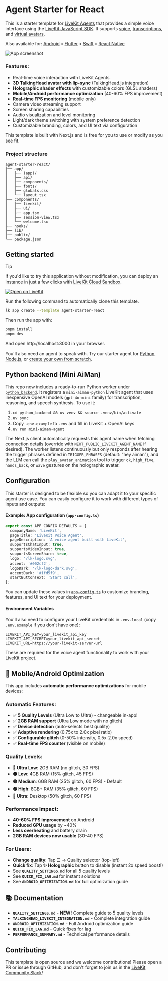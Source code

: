 # Agent Starter for React

This is a starter template for [LiveKit Agents](https://docs.livekit.io/agents) that provides a simple voice interface using the [LiveKit JavaScript SDK](https://github.com/livekit/client-sdk-js). It supports [voice](https://docs.livekit.io/agents/start/voice-ai), [transcriptions](https://docs.livekit.io/agents/build/text/), and [virtual avatars](https://docs.livekit.io/agents/integrations/avatar).

Also available for:
[Android](https://github.com/livekit-examples/agent-starter-android) • [Flutter](https://github.com/livekit-examples/agent-starter-flutter) • [Swift](https://github.com/livekit-examples/agent-starter-swift) • [React Native](https://github.com/livekit-examples/agent-starter-react-native)

<picture>
  <source srcset="./.github/assets/readme-hero-dark.webp" media="(prefers-color-scheme: dark)">
  <source srcset="./.github/assets/readme-hero-light.webp" media="(prefers-color-scheme: light)">
  <img src="./.github/assets/readme-hero-light.webp" alt="App screenshot">
</picture>

### Features:

- Real-time voice interaction with LiveKit Agents
- **3D TalkingHead avatar with lip-sync** (TalkingHead.js integration)
- **Holographic shader effects** with customizable colors (GLSL shaders)
- **Mobile/Android performance optimization** (40-60% FPS improvement)
- **Real-time FPS monitoring** (mobile only)
- Camera video streaming support
- Screen sharing capabilities
- Audio visualization and level monitoring
- Light/dark theme switching with system preference detection
- Customizable branding, colors, and UI text via configuration

This template is built with Next.js and is free for you to use or modify as you see fit.

### Project structure

```
agent-starter-react/
├── app/
│   ├── (app)/
│   ├── api/
│   ├── components/
│   ├── fonts/
│   ├── globals.css
│   └── layout.tsx
├── components/
│   ├── livekit/
│   ├── ui/
│   ├── app.tsx
│   ├── session-view.tsx
│   └── welcome.tsx
├── hooks/
├── lib/
├── public/
└── package.json
```

## Getting started

> [!TIP]
> If you'd like to try this application without modification, you can deploy an instance in just a few clicks with [LiveKit Cloud Sandbox](https://cloud.livekit.io/projects/p_/sandbox/templates/agent-starter-react).

[![Open on LiveKit](https://img.shields.io/badge/Open%20on%20LiveKit%20Cloud-002CF2?style=for-the-badge&logo=external-link)](https://cloud.livekit.io/projects/p_/sandbox/templates/agent-starter-react)

Run the following command to automatically clone this template.

```bash
lk app create --template agent-starter-react
```

Then run the app with:

```bash
pnpm install
pnpm dev
```

And open http://localhost:3000 in your browser.

You'll also need an agent to speak with. Try our starter agent for [Python](https://github.com/livekit-examples/agent-starter-python), [Node.js](https://github.com/livekit-examples/agent-starter-node), or [create your own from scratch](https://docs.livekit.io/agents/start/voice-ai/).

## Python backend (Mini AiMan)

This repo now includes a ready-to-run Python worker under [`python_backend`](./python_backend).
It registers a `mini-aiman-python` LiveKit agent that uses inexpensive OpenAI models
(`gpt-4o-mini` family) for transcription, reasoning, and speech synthesis. To use it:

1. `cd python_backend && uv venv && source .venv/bin/activate`
2. `uv sync`
3. Copy `.env.example` to `.env` and fill in LiveKit + OpenAI keys
4. `uv run mini-aiman-agent`

The Next.js client automatically requests this agent name when fetching connection
details (override with `NEXT_PUBLIC_LIVEKIT_AGENT_NAME` if desired). The worker listens
continuously but only responds after hearing the trigger phrases defined in
`TRIGGER_PHRASES` (default: “hey aiman”), and the LLM can call the
`play_avatar_animation` tool to trigger `ok`, `high_five`, `hands_back`, or `wave`
gestures on the holographic avatar.

## Configuration

This starter is designed to be flexible so you can adapt it to your specific agent use case. You can easily configure it to work with different types of inputs and outputs:

#### Example: App configuration (`app-config.ts`)

```ts
export const APP_CONFIG_DEFAULTS = {
  companyName: 'LiveKit',
  pageTitle: 'LiveKit Voice Agent',
  pageDescription: 'A voice agent built with LiveKit',
  supportsChatInput: true,
  supportsVideoInput: true,
  supportsScreenShare: true,
  logo: '/lk-logo.svg',
  accent: '#002cf2',
  logoDark: '/lk-logo-dark.svg',
  accentDark: '#1fd5f9',
  startButtonText: 'Start call',
};
```

You can update these values in [`app-config.ts`](./app-config.ts) to customize branding, features, and UI text for your deployment.

#### Environment Variables

You'll also need to configure your LiveKit credentials in `.env.local` (copy `.env.example` if you don't have one):

```env
LIVEKIT_API_KEY=your_livekit_api_key
LIVEKIT_API_SECRET=your_livekit_api_secret
LIVEKIT_URL=https://your-livekit-server-url
```

These are required for the voice agent functionality to work with your LiveKit project.

## 📱 Mobile/Android Optimization

This app includes **automatic performance optimizations** for mobile devices:

### Automatic Features:
- ✅ **5 Quality Levels** (Ultra Low to Ultra) - changeable in-app!
- ✅ **2GB RAM support** (Ultra Low mode with no glitch)
- ✅ **Device detection** (auto-selects best quality)
- ✅ **Adaptive rendering** (0.75x to 2.0x pixel ratio)
- ✅ **Configurable glitch** (0-50% intensity, 0.5x-2.0x speed)
- ✅ **Real-time FPS counter** (visible on mobile)

### Quality Levels:
- **🔴 Ultra Low**: 2GB RAM (no glitch, 30 FPS)
- **🟠 Low**: 4GB RAM (15% glitch, 45 FPS)
- **🟡 Medium**: 6GB RAM (25% glitch, 60 FPS) - Default
- **🟢 High**: 8GB+ RAM (35% glitch, 60 FPS)
- **💎 Ultra**: Desktop (50% glitch, 60 FPS)

### Performance Impact:
- **40-60% FPS improvement** on Android
- **Reduced GPU usage** by ~40%
- **Less overheating** and battery drain
- **2GB RAM devices now usable** (30-40 FPS)

### For Users:
- **Change quality**: Tap ☰ → Quality selector (top-left)
- **Quick fix**: Tap **✨ Holographic** button to disable (instant 2x speed boost!)
- See **`QUALITY_SETTINGS.md`** for all 5 quality levels
- See **`QUICK_FIX_LAG.md`** for instant solutions
- See **`ANDROID_OPTIMIZATION.md`** for full optimization guide

## 📚 Documentation

- **`QUALITY_SETTINGS.md`** - **NEW!** Complete guide to 5 quality levels
- **`TALKINGHEAD_LIVEKIT_INTEGRATION.md`** - Complete integration guide
- **`ANDROID_OPTIMIZATION.md`** - Full Android optimization guide
- **`QUICK_FIX_LAG.md`** - Quick fixes for lag
- **`PERFORMANCE_SUMMARY.md`** - Technical performance details

## Contributing

This template is open source and we welcome contributions! Please open a PR or issue through GitHub, and don't forget to join us in the [LiveKit Community Slack](https://livekit.io/join-slack)!
